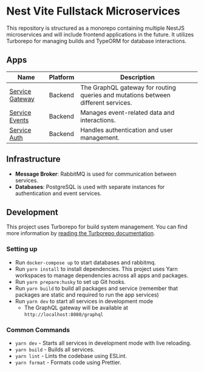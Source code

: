 # Nest Vite Fullstack Microservices

This repository is structured as a monorepo containing multiple NestJS microservices and will include frontend applications in the future. It utilizes Turborepo for managing builds and TypeORM for database interactions.

## Apps

| Name                                      | Platform | Description                        |
|-------------------------------------------| -------- | ---------------------------------- |
| [Service Gateway](./apps/service-gateway) | Backend  | The GraphQL gateway for routing queries and mutations between different services. |
| [Service Events](./apps/service-events)   | Backend  | Manages event-related data and interactions. |
| [Service Auth](./apps/service-auth)       | Backend  | Handles authentication and user management. |

## Infrastructure

- **Message Broker**: RabbitMQ is used for communication between services.
- **Databases**: PostgreSQL is used with separate instances for authentication and event services.

## Development

This project uses Turborepo for build system management. You can find more information by [reading the Turborepo documentation](https://turborepo.org/docs).

### Setting up

- Run `docker-compose up` to start databases and rabbitmq.
- Run `yarn install` to install dependencies. This project uses Yarn workspaces to manage dependencies across all apps and packages.
- Run `yarn prepare:husky` to set up Git hooks.
- Run `yarn build` to build all packages and service (remember that packages are static and required to run the app services)
- Run `yarn dev` to start all services in development mode
  - The GraphQL gateway will be available at `http://localhost:8080/graphql`

### Common Commands

- `yarn dev` - Starts all services in development mode with live reloading.
- `yarn build` - Builds all services.
- `yarn lint` - Lints the codebase using ESLint.
- `yarn format` - Formats code using Prettier.
